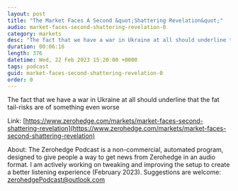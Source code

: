 ```yaml
---
layout: post
title: "The Market Faces A Second &quot;Shattering Revelation&quot;"
audio: market-faces-second-shattering-revelation-0
category: markets
desc: "The fact that we have a war in Ukraine at all should underline that the fat tail-risks are of something even worse"
duration: 00:06:16
length: 376
datetime: Wed, 22 Feb 2023 15:20:00 +0000
tags: podcast
guid: market-faces-second-shattering-revelation-0
order: 0
---
```

The fact that we have a war in Ukraine at all should underline that the fat tail-risks are of something even worse

Link: [https://www.zerohedge.com/markets/market-faces-second-shattering-revelation](https://www.zerohedge.com/markets/market-faces-second-shattering-revelation)

About: The Zerohedge Podcast is a non-commercial, automated program, designed to give people a way to get news from Zerohedge in an audio format.  I am actively working on tweaking and improving the setup to create a better listening experience (February 2023).  Suggestions are welcome: [zerohedgePodcast@outlook.com](mailto:zerohedgePodcast@outlook.com)